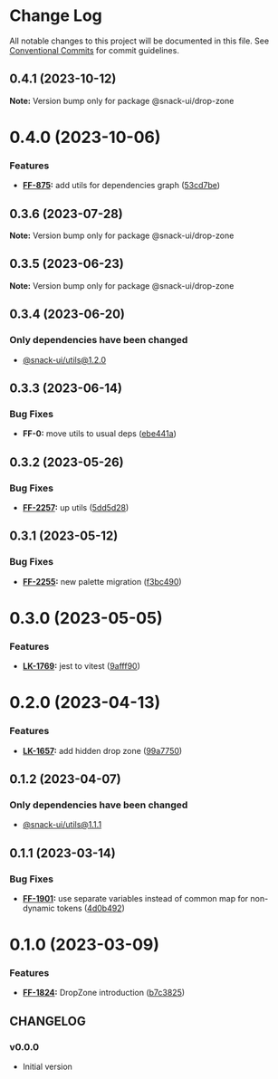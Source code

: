 # Change Log

All notable changes to this project will be documented in this file.
See [Conventional Commits](https://conventionalcommits.org) for commit guidelines.

## 0.4.1 (2023-10-12)

**Note:** Version bump only for package @snack-ui/drop-zone





# 0.4.0 (2023-10-06)


### Features

* **[FF-875](https://jira.sbercloud.tech/browse/FF-875):** add utils for dependencies graph ([53cd7be](https://git.sbercloud.tech/sbercloud-ui/tokens-design-system/snack-uikit/commits/53cd7be638f01e573cb52b2417a39f4df4f6089b))





## 0.3.6 (2023-07-28)

**Note:** Version bump only for package @snack-ui/drop-zone





## 0.3.5 (2023-06-23)

**Note:** Version bump only for package @snack-ui/drop-zone





## 0.3.4 (2023-06-20)

### Only dependencies have been changed
* [@snack-ui/utils@1.2.0](https://git.sbercloud.tech/sbercloud-ui/tokens-design-system/snack-uikit/-/blob/master/packages/utils/CHANGELOG.md)





## 0.3.3 (2023-06-14)


### Bug Fixes

* **FF-0:** move utils to usual deps ([ebe441a](https://git.sbercloud.tech/sbercloud-ui/tokens-design-system/snack-uikit/commits/ebe441ac398065cbe8523cbedd3df53176b9aea5))





## 0.3.2 (2023-05-26)


### Bug Fixes

* **[FF-2257](https://jira.sbercloud.tech/browse/FF-2257):** up utils ([5dd5d28](https://git.sbercloud.tech/sbercloud-ui/tokens-design-system/snack-uikit/commits/5dd5d28cdbe14973dcc36759e7db003249930a4b))





## 0.3.1 (2023-05-12)


### Bug Fixes

* **[FF-2255](https://jira.sbercloud.tech/browse/FF-2255):** new palette migration ([f3bc490](https://git.sbercloud.tech/sbercloud-ui/tokens-design-system/snack-uikit/commits/f3bc490bb4ddde4353009b55da2d04f87a7d9de9))





# 0.3.0 (2023-05-05)


### Features

* **[LK-1769](https://jira.sbercloud.tech/browse/LK-1769):** jest to vitest ([9afff90](https://git.sbercloud.tech/sbercloud-ui/tokens-design-system/snack-uikit/commits/9afff90db1e60c2255361b396c096c14f923d676))





# 0.2.0 (2023-04-13)


### Features

* **[LK-1657](https://jira.sbercloud.tech/browse/LK-1657):** add hidden drop zone ([99a7750](https://git.sbercloud.tech/sbercloud-ui/tokens-design-system/snack-uikit/commits/99a7750bafcc7a2b47bd31ae6f33a80f5a49e21e))





## 0.1.2 (2023-04-07)

### Only dependencies have been changed
* [@snack-ui/utils@1.1.1](https://git.sbercloud.tech/sbercloud-ui/tokens-design-system/snack-uikit/-/blob/master/packages/utils/CHANGELOG.md)





## 0.1.1 (2023-03-14)


### Bug Fixes

* **[FF-1901](https://jira.sbercloud.tech/browse/FF-1901):** use separate variables instead of common map for non-dynamic tokens ([4d0b492](https://git.sbercloud.tech/sbercloud-ui/tokens-design-system/snack-uikit/commits/4d0b492323f25785af5648972e5b2f85f9823f35))





# 0.1.0 (2023-03-09)


### Features

* **[FF-1824](https://jira.sbercloud.tech/browse/FF-1824):** DropZone introduction ([b7c3825](https://git.sbercloud.tech/sbercloud-ui/uikit-tokens-demo/commits/b7c3825ae0d350eb3f51be844730662693ba8782))





## CHANGELOG

### v0.0.0

- Initial version
